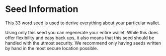 # Seed Information

This 33 word seed is used to derive everything about your particular wallet.

Using only this seed you can regenerate your entire wallet.  While this does offer flexibility and easy back ups, it also means that this seed should be handled with the utmost security. We recommend only having seeds written by hand in the most secure location possible.
